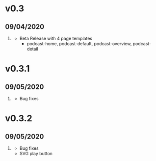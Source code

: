 # v0.3
##  09/04/2020

1. [](#new)
    * Beta Release with 4 page templates
      - podcast-home, podcast-default, podcast-overview, podcast-detail

# v0.3.1
##  09/05/2020

1. [](#new)
    * Bug fixes 

# v0.3.2
##  09/05/2020

1. [](#new)
    * Bug fixes 
    * SVG play button 
      
